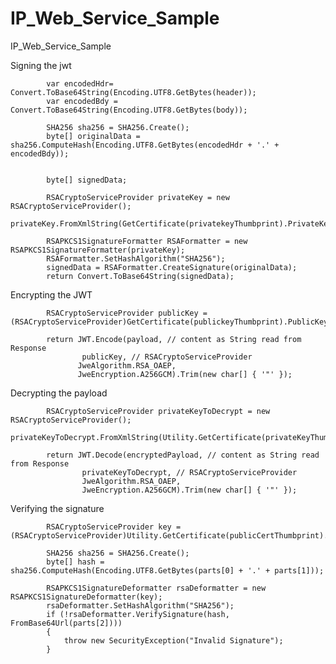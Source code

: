 # IP_Web_Service_Sample
IP_Web_Service_Sample



Signing the jwt

            var encodedHdr= Convert.ToBase64String(Encoding.UTF8.GetBytes(header));
            var encodedBdy = Convert.ToBase64String(Encoding.UTF8.GetBytes(body));

            SHA256 sha256 = SHA256.Create();
            byte[] originalData = sha256.ComputeHash(Encoding.UTF8.GetBytes(encodedHdr + '.' + encodedBdy));

            
            byte[] signedData;

            RSACryptoServiceProvider privateKey = new RSACryptoServiceProvider();
            privateKey.FromXmlString(GetCertificate(privatekeyThumbprint).PrivateKey.ToXmlString(true));

            RSAPKCS1SignatureFormatter RSAFormatter = new RSAPKCS1SignatureFormatter(privateKey);
            RSAFormatter.SetHashAlgorithm("SHA256");
            signedData = RSAFormatter.CreateSignature(originalData);
            return Convert.ToBase64String(signedData);
            


Encrypting the JWT

            RSACryptoServiceProvider publicKey = (RSACryptoServiceProvider)GetCertificate(publickeyThumbprint).PublicKey.Key;

            return JWT.Encode(payload, // content as String read from Response
                    publicKey, // RSACryptoServiceProvider
                   JweAlgorithm.RSA_OAEP,
                   JweEncryption.A256GCM).Trim(new char[] { '"' });


Decrypting the payload

            RSACryptoServiceProvider privateKeyToDecrypt = new RSACryptoServiceProvider();
            privateKeyToDecrypt.FromXmlString(Utility.GetCertificate(privateKeyThumbprint).PrivateKey.ToXmlString(true));

            return JWT.Decode(encryptedPayload, // content as String read from Response
                    privateKeyToDecrypt, // RSACryptoServiceProvider
                    JweAlgorithm.RSA_OAEP,
                    JweEncryption.A256GCM).Trim(new char[] { '"' });
                    

Verifying the signature

            RSACryptoServiceProvider key = (RSACryptoServiceProvider)Utility.GetCertificate(publicCertThumbprint).PublicKey.Key;

            SHA256 sha256 = SHA256.Create();
            byte[] hash = sha256.ComputeHash(Encoding.UTF8.GetBytes(parts[0] + '.' + parts[1]));

            RSAPKCS1SignatureDeformatter rsaDeformatter = new RSAPKCS1SignatureDeformatter(key);
            rsaDeformatter.SetHashAlgorithm("SHA256");
            if (!rsaDeformatter.VerifySignature(hash, FromBase64Url(parts[2])))
            {
                throw new SecurityException("Invalid Signature");
            }
